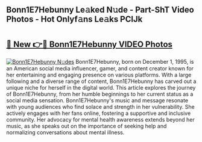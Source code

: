 ## Bonn1E7Hebunny Le𝚊ked N𝚞de - Part-ShT Video Photos - Hot Onlyf𝚊ns Le𝚊ks PClJk

# <h2><a href="http://ab83122.deff.icu/?id=Bonn1E7Hebunny">🔗 New 👉🔴 Bonn1E7Hebunny VIDEO Photos</a></h2>

[![Bonn1E7Hebunny N𝚞des](https://i.imgur.com/rIISA9y.gif)](http://ab83122.deff.icu/?id=Bonn1E7Hebunny)
Bonn1E7Hebunny, born on December 1, 1995, is an American social media influencer, gamer, and content creator known for her entertaining and engaging presence on various platforms. With a large following and a diverse range of content, Bonn1E7Hebunny has carved out a unique niche for herself in the digital world. This article explores the journey of Bonn1E7Hebunny, from her humble beginnings to her current status as a social media sensation. Bonn1E7Hebunny's music and message resonate with young audiences who find solace and strength in her vulnerability. She actively engages with her fans online, fostering a supportive and inclusive community. Her advocacy for mental health awareness extends beyond her music, as she speaks out on the importance of seeking help and normalizing conversations about mental illness.
